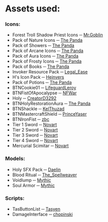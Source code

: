 # Assets used:

### Icons:

- Forest Troll Shadow Priest Icons ─ [Mr.Goblin](https://www.hiveworkshop.com/threads/forest-troll-shadow-priest-icons.318510/)
- Pack of Nature Icons ─ [The Panda](https://www.hiveworkshop.com/threads/pack-of-nature-icons.261123/)
- Pack of Showers ─ [The Panda](https://www.hiveworkshop.com/threads/pack-of-showers.260880/)
- Pack of Arcane Icons ─ [The Panda](https://www.hiveworkshop.com/threads/pack-of-arcane-icons.303434/)
- Pack of Aura Icons ─ [The Panda](https://www.hiveworkshop.com/threads/pack-of-aura-icons.306389/)
- Pack of Frosty Icons ─ [The Panda](https://www.hiveworkshop.com/threads/pack-of-frosty-icons.221097/)
- Pack of Books ─ [The Panda](https://www.hiveworkshop.com/threads/pack-of-books.261276/)
- Invoker Resource Pack ─ [Legal_Ease](https://www.hiveworkshop.com/threads/invoker-resource-pack.277298/)
- H's Icon Pack ─ [Heinvers](https://www.hiveworkshop.com/threads/hs-icon-pack.262750/)
- Pack of Potions ─ [The Panda](https://www.hiveworkshop.com/threads/pack-of-potions.261955/)
- BTNCookie01 ─ [LifeguardLeroy](https://www.hiveworkshop.com/threads/btncookie01.315677/)
- BTNFistOfApocalypse ─ [NFWar](https://www.hiveworkshop.com/threads/btnfistofapocalypse.175175)
- Holy ─ [CreatorD3292](https://www.hiveworkshop.com/threads/btnholy.241819)
- BTNHolyRestorationAura ─ [The Panda](https://www.hiveworkshop.com/threads/btnholyrestorationaura.261770)
- BTNShackle ─ [KelThuzad](https://www.hiveworkshop.com/threads/btnshackle.84482)
- BTNMastercraftShield ─ [PrinceYaser](https://www.hiveworkshop.com/threads/btnmastercraftshield.305290/#resource-78533)
- BTNIronFist ─ [zbc](https://www.hiveworkshop.com/threads/btnironfist.224414)
- Tier 1 Sword ─ [Novart](https://www.hiveworkshop.com/threads/btntier1sword.233576)
- Tier 2 Sword ─ [Novart](https://www.hiveworkshop.com/threads/btntier2sword.233577)
- Tier 3 Sword ─ [Novart](https://www.hiveworkshop.com/threads/btntier3sword.233578)
- Tier 4 Sword ─ [Novart](https://www.hiveworkshop.com/threads/btntier4sword.233579)
- Mercurial Scimitar ─ [Novart](https://www.hiveworkshop.com/threads/btnmercurialscimtar)

### Models:

- Holy SFX Pack ─ [Daelin](https://www.hiveworkshop.com/threads/holy-armor.48321)
- Blood Ritual ─ [The_Spellweaver](https://www.hiveworkshop.com/threads/blood-ritual.320192)
- Voidlump ─ [Mythic](https://www.hiveworkshop.com/threads/voidfall.319861)
- Soul Armor ─ [Mythic](https://www.hiveworkshop.com/threads/soul-armor.321141)

### Scripts:

- TasButtonList ─ [Tasyen](https://www.hiveworkshop.com/threads/tasbuttonlist.325141)
- DamageInterface ─ [chopinski](https://www.hiveworkshop.com/threads/damage-interface-v1-6.324257)